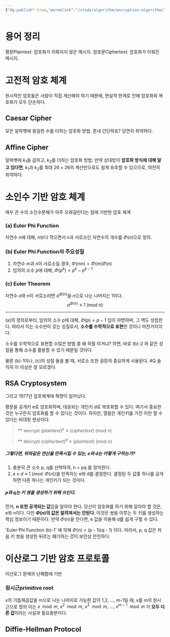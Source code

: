 ```yaml
---
{"dg-publish":true,"permalink":"/study/algorithm/encryption-algorithm/","created":"2023-12-07T04:35:10.000+09:00","updated":"2025-01-14T15:33:43.000+09:00"}
---
```



# 용어 정리

평문Plaintext: 암호화가 이뤄지지 않은 메시지.
암호문Ciphertext: 암호화가 이뤄진 메시지.

# 고전적 암호 체계
원시적인 암호들은 사람이 직접 계산해야 하기 때문에, 현실적 한계로 인해 암호화와 복호화가 모두 단순하다.
## Caesar Cipher
모든 알파벳에 동일한 수를 더하는 암호화 방법.
존내 간단하죠? 당연히 취약하다.
## Affine Cipher
알파벳에 $k_1$을 곱하고, $k_2$를 더하는 암호화 방법.
만약 상대방이 **암호화 방식에 대해 알고 있다면**, $k_1$과 $k_2$를 최대 $26\times26$의 계산만으로도 쉽게 유추할 수 있으므로, 여전히 취약하다.

# 소인수 기반 암호 체계
매우 큰 수의 소인수분해가 아주 오래걸린다는 점에 기반한 암호 체계

### (a) Euler Phi Function
자연수 $n$에 대해, $n$보다 작으면서 $n$과 서로소인 자연수의 개수를 $\Phi(n)$으로 정의.
### (b) Euler Phi Function의 주요성질
1. 자연수 $m$과 $n$이 서로소일 경우, $\Phi(mn) = \Phi(m)\Phi(n)$
2. 임의의 소수 $p$에 대해, $\Phi(p^k) = p^k - p^{k-1}$
### (c) Euler Theorem
자연수 $a$와 $n$이  서로소라면 $a^{\Phi(n)}$을 $n$으로 나눈 나머지는 1이다.
$$a^{\Phi(n)} \equiv 1 \text { (mod n)}$$ 

----
(a)의 정의로부터, 임의의 소수 $p$에 대해, $\Phi(p) = p - 1$ 임이 자명하며, 그 역도 성립한다. 따라서 이는 소수만이 갖는 성질로서, **소수를 수학적으로 표현**한 것이나 마찬가지이다.

소수를 수학적으로 표현할 수많은 방법 중 왜 하필 이거냐? 하면,
바로 (b)-2 와 같은 성질을 통해 소수를 활용할 수 있기 때문일 것이다.

물론 (b)-1이나, (c)의 성질 들을 볼 때, 서로소 또한 굉장히 중요하게 사용된다. #Q 솔직히 이 이상은 잘 모르겠다.

## RSA Cryptosystem
그리고 1977년 암호체계에 혁명이 일어났다.

평문을 공개키 e로 암호화하며, 대응되는 개인키 d로 복호화할 수 있다.
여기서 중요한 것은 누구든지 암호화를 할 수 있다는 것이다. 하지만, 열람은 개인키를 가진 이만 할 수 있다는 비대칭 현상이다.

>** encrypt
>${(plaintext)}^e \equiv {(ciphertext)}$ (mod n)

>** decrypt
>${(ciphertext)}^d \equiv {(plaintext)}$ (mod n)

##### 그렇다면, 위와같은 연산을 만족시킬 수 있는, e와 d는 어떻게 구하는가?
1. 충분히 큰 소수 p, q를 선택하여, n = pq 를 정의한다.
2. $e \times d \equiv 1 \pmod{\Phi(n)}$을 만족하는 e와 d를 결정한다. 결정된 두 값중 하나를 공개하면 다른 하나는 개인키가 되는 것이다.

##### p와 q는 키 쌍을 생성하기 위해 쓰인다.
먼저, **n 또한 공개되는 값**임을 알아야 한다.
당신이 암호화를 하기 위해 알아야 할 것은, e와 n이다.
다만 **$\Phi(n)$의 값은 알려져서는 안된다**. 이것은 쌍을 이루는 두 키를 생성하는 핵심 정보이기 때문이다. 만약 $\Phi(n)$을 안다면, e 값을 이용해 d를 쉽게 구할 수 있다.

'Euler Phi Function (b)-1' 에 의해 $\Phi(n)$ = (p - 1)(q - 1) 이다.
따라서, p, q 값은 처음 키 쌍을 생성한 뒤로는 폐기하는 것이 보안상 안전하다.

# 이산로그 기반 암호 프로토콜
이산로그 문제의 난해함에 기반

### 원시근primitive root
x의 거듭제곱값을 m으로 나눈 나머지로 가능한 값이 1,2, ..., m-1일 때, x를 m의 원시근으로 정의
이는 $x \mod m,\ x^2 \mod m,\ x^3 \mod m,\ \dots,\ x^{m-1} \mod m$ 가 **모두 다른 값**이라는 사실과 필요충분이다.

## Diffie-Hellman Protocol
